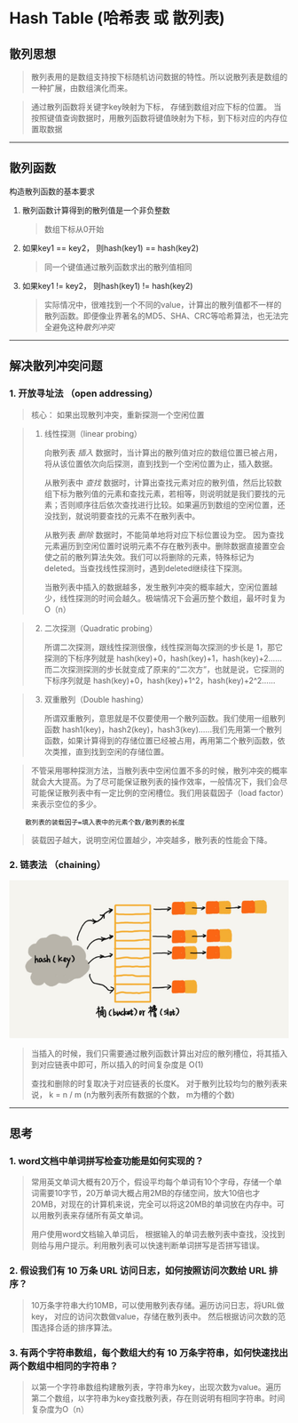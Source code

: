 # Hash Table (哈希表 或 散列表)

## 散列思想
> 散列表用的是数组支持按下标随机访问数据的特性。所以说散列表是数组的一种扩展，由数组演化而来。

> 通过散列函数将关键字key映射为下标， 存储到数组对应下标的位置。 当按照键值查询数据时，用散列函数将键值映射为下标，到下标对应的内存位置取数据

--- 
## 散列函数

构造散列函数的基本要求

1. 散列函数计算得到的散列值是一个非负整数
    > 数组下标从0开始
2. 如果key1 == key2， 则hash(key1) == hash(key2)
    > 同一个键值通过散列函数求出的散列值相同
3. 如果key1 != key2， 则hash(key1) != hash(key2)
    > 实际情况中，很难找到一个不同的value，计算出的散列值都不一样的散列函数。即便像业界著名的MD5、SHA、CRC等哈希算法，也无法完全避免这种*散列冲突*

---
## 解决散列冲突问题
### 1. 开放寻址法 （open addressing）
> 核心： 如果出现散列冲突，重新探测一个空闲位置

> 1. 线性探测（linear probing）
> 
>       向散列表 *插入* 数据时，当计算出的散列值对应的数组位置已被占用，将从该位置依次向后探测，直到找到一个空闲位置为止，插入数据。
> 
>       从散列表中 *查找* 数据时，计算出查找元素对应的散列值，然后比较数组下标为散列值的元素和查找元素，若相等，则说明就是我们要找的元素；否则顺序往后依次查找进行比较。如果遍历到数组的空闲位置，还没找到，就说明要查找的元素不在散列表中。
>
>       从散列表 *删除* 数据时，不能简单地将对应下标位置设为空。 因为查找元素遍历到空闲位置时说明元素不存在散列表中。删除数据直接置空会使之前的散列算法失效。我们可以将删除的元素，特殊标记为deleted。当查找线性探测时，遇到deleted继续往下探测。
> 
>       当散列表中插入的数据越多，发生散列冲突的概率越大，空闲位置越少，线性探测的时间会越久。极端情况下会遍历整个数组，最坏时复为O（n）

> 2. 二次探测（Quadratic probing）
>       
>       所谓二次探测，跟线性探测很像，线性探测每次探测的步长是 1，那它探测的下标序列就是 hash(key)+0，hash(key)+1，hash(key)+2……而二次探测探测的步长就变成了原来的“二次方”，也就是说，它探测的下标序列就是 hash(key)+0，hash(key)+1^2，hash(key)+2^2……

> 3. 双重散列（Double hashing）
>
>       所谓双重散列，意思就是不仅要使用一个散列函数。我们使用一组散列函数 hash1(key)，hash2(key)，hash3(key)……我们先用第一个散列函数，如果计算得到的存储位置已经被占用，再用第二个散列函数，依次类推，直到找到空闲的存储位置。

> 不管采用哪种探测方法，当散列表中空闲位置不多的时候，散列冲突的概率就会大大提高。为了尽可能保证散列表的操作效率，一般情况下，我们会尽可能保证散列表中有一定比例的空闲槽位。我们用装载因子（load factor）来表示空位的多少。

```
    散列表的装载因子=填入表中的元素个数/散列表的长度
```
> 装载因子越大，说明空闲位置越少，冲突越多，散列表的性能会下降。
 
### 2. 链表法 （chaining）

![Alt](img/chaining.png)

> 当插入的时候，我们只需要通过散列函数计算出对应的散列槽位，将其插入到对应链表中即可，所以插入的时间复杂度是 O(1)
>
> 查找和删除的时复取决于对应链表的长度K。 对于散列比较均匀的散列表来说， k = n / m (n为散列表所有数据的个数， m为槽的个数)

---
## 思考
### 1. word文档中单词拼写检查功能是如何实现的？
> 常用英文单词大概有20万个，假设平均每个单词有10个字母，存储一个单词需要10字节，20万单词大概占用2MB的存储空间，放大10倍也才20MB，对现在的计算机来说，完全可以将这20MB的单词放在内存中。可以用散列表来存储所有英文单词。
>
> 用户使用word文档输入单词后， 根据输入的单词去散列表中查找，没找到则给与用户提示。利用散列表可以快速判断单词拼写是否拼写错误。

### 2. 假设我们有 10 万条 URL 访问日志，如何按照访问次数给 URL 排序？
> 10万条字符串大约10MB，可以使用散列表存储。遍历访问日志，将URL做key， 对应的访问次数做value，存储在散列表中。 然后根据访问次数的范围选择合适的排序算法。

### 3. 有两个字符串数组，每个数组大约有 10 万条字符串，如何快速找出两个数组中相同的字符串？
> 以第一个字符串数组构建散列表，字符串为key，出现次数为value。遍历第二个数组，以字符串为key查找散列表，存在则说明有相同字符串。时间复杂度为O（n）

